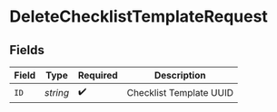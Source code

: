 # DeleteChecklistTemplateRequest


## Fields

| Field                   | Type                    | Required                | Description             |
| ----------------------- | ----------------------- | ----------------------- | ----------------------- |
| `ID`                    | *string*                | :heavy_check_mark:      | Checklist Template UUID |